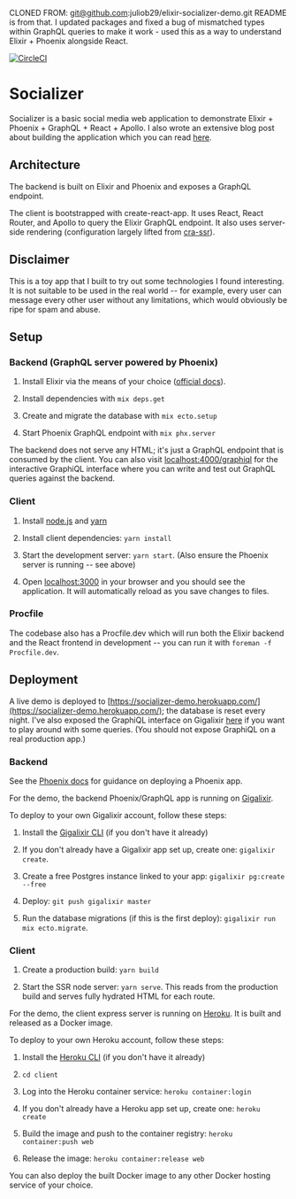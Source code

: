 CLONED FROM: git@github.com:juliob29/elixir-socializer-demo.git
README is from that. I updated packages and fixed a bug of mismatched types within
GraphQL queries to make it work - used this as a way to understand Elixir + Phoenix alongside React.

[![CircleCI](https://circleci.com/gh/schneidmaster/socializer.svg?style=shield&circle-token=89ee7e9edcdafc99972d5811ed11176827ae3e3d)](https://circleci.com/gh/schneidmaster/socializer)

# Socializer

Socializer is a basic social media web application to demonstrate Elixir + Phoenix + GraphQL + React + Apollo. I also wrote an extensive blog post about building the application which you can read [here](https://schneider.dev/blog/elixir-phoenix-absinthe-graphql-react-apollo-absurdly-deep-dive).

## Architecture

The backend is built on Elixir and Phoenix and exposes a GraphQL endpoint.

The client is bootstrapped with create-react-app. It uses React, React Router, and Apollo to query the Elixir GraphQL endpoint. It also uses server-side rendering (configuration largely lifted from [cra-ssr](https://github.com/cereallarceny/cra-ssr)).

## Disclaimer

This is a toy app that I built to try out some technologies I found interesting. It is not suitable to be used in the real world -- for example, every user can message every other user without any limitations, which would obviously be ripe for spam and abuse.

## Setup

### Backend (GraphQL server powered by Phoenix)

1. Install Elixir via the means of your choice ([official docs](https://elixir-lang.org/install.html)).

2. Install dependencies with `mix deps.get`

3. Create and migrate the database with `mix ecto.setup`

4. Start Phoenix GraphQL endpoint with `mix phx.server`

The backend does not serve any HTML; it's just a GraphQL endpoint that is consumed by the client. You can also visit [localhost:4000/graphiql](http://localhost:4000/graphiql) for the interactive GraphiQL interface where you can write and test out GraphQL queries against the backend.

### Client

1. Install [node.js](https://nodejs.org/en/download/) and [yarn](https://yarnpkg.com/lang/en/docs/install/)

2. Install client dependencies: `yarn install`

3. Start the development server: `yarn start`. (Also ensure the Phoenix server is running -- see above)

4. Open [localhost:3000](http://localhost:3000) in your browser and you should see the application. It will automatically reload as you save changes to files.

### Procfile

The codebase also has a Procfile.dev which will run both the Elixir backend and the React frontend in development -- you can run it with `foreman -f Procfile.dev`.

## Deployment

A live demo is deployed to [https://socializer-demo.herokuapp.com/](https://socializer-demo.herokuapp.com/); the database is reset every night. I've also exposed the GraphiQL interface on Gigalixir [here](https://brisk-hospitable-indianelephant.gigalixirapp.com/graphiql) if you want to play around with some queries. (You should not expose GraphiQL on a real production app.)

### Backend

See the [Phoenix docs](https://hexdocs.pm/phoenix/deployment.html) for guidance on deploying a Phoenix app.

For the demo, the backend Phoenix/GraphQL app is running on [Gigalixir](https://gigalixir.com).

To deploy to your own Gigalixir account, follow these steps:

1. Install the [Gigalixir CLI](https://gigalixir.readthedocs.io/en/latest/main.html#install-the-command-line-interface) (if you don't have it already)

2. If you don't already have a Gigalixir app set up, create one: `gigalixir create`.

3. Create a free Postgres instance linked to your app: `gigalixir pg:create --free`

4. Deploy: `git push gigalixir master`

5. Run the database migrations (if this is the first deploy): `gigalixir run mix ecto.migrate`.

### Client

1. Create a production build: `yarn build`

2. Start the SSR node server: `yarn serve`. This reads from the production build and serves fully hydrated HTML for each route.

For the demo, the client express server is running on [Heroku](https://heroku.com). It is built and released as a Docker image.

To deploy to your own Heroku account, follow these steps:

1. Install the [Heroku CLI](https://devcenter.heroku.com/articles/heroku-cli) (if you don't have it already)

2. `cd client`

3. Log into the Heroku container service: `heroku container:login`

4. If you don't already have a Heroku app set up, create one: `heroku create`

5. Build the image and push to the container registry: `heroku container:push web`

6. Release the image: `heroku container:release web`

You can also deploy the built Docker image to any other Docker hosting service of your choice.

